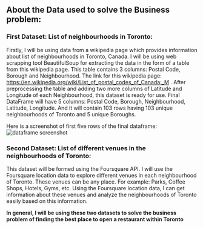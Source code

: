 ## About the Data used to solve the Business problem:

### First Dataset: List of neighbourhoods in Toronto:

Firstly, I will be using data from a wikipedia page which provides information about list of neighbourhoods in Toronto, Canada. I will be using web scrapping tool BeautifulSoup for extracting the data in the form of a table from this wikipedia page.
This table contains 3 columns: Postal Code, Borough and Neighbourhood.
The link for this wikipedia page: https://en.wikipedia.org/wiki/List_of_postal_codes_of_Canada:_M .
After preprocessing the table and adding two more columns of Latitude and Longitude of each Neighbourhood, this dataset is ready for use. 
Final DataFrame will have 5 columns: Postal Code, Borough, Neighbourhood, Latitude, Longitude.
And it will contain 103 rows having 103 unique neighbourhoods of Toronto and 5 unique Boroughs.

Here is a screenshot of first five rows of the final dataframe:
![dataframe screenshot](https://github.com/vibhor98/SocialCops-Data-Science-Intern-Challenge/blob/master/Images/monthly_prices_boxplot%20.png)

### Second Dataset: List of different venues in the neighbourhoods of Toronto:

This dataset will be formed using the Foursquare API. I will use the Foursquare location data to explore different venues in each neighbourhood of Toronto.
These venues can be any place. For example: Parks, Coffee Shops, Hotels, Gyms, etc. 
Using the Foursquare location data, I can get information about these venues and analyze the neighbourhoods of Toronto easily based on this information.

**In general, I will be using these two datasets to solve the business problem of finding the best place to open a restaurant within Toronto**
